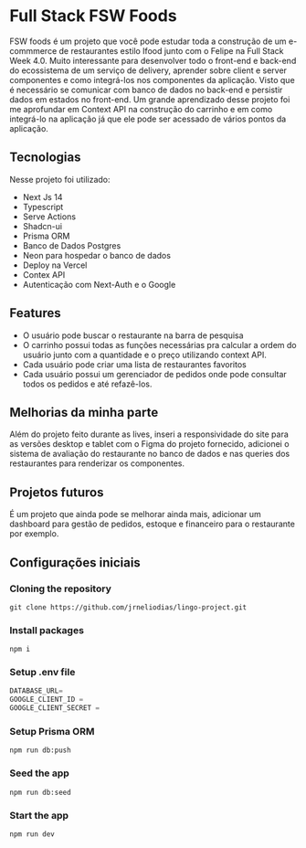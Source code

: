 # Full Stack FSW Foods

FSW foods é um projeto que você pode estudar toda a construção de um e-commmerce de restaurantes estilo Ifood junto com o Felipe na Full Stack Week 4.0. Muito interessante para desenvolver todo o front-end e back-end do ecossistema de um serviço de delivery, aprender sobre client e server componentes e como integrá-los nos componentes da aplicação. Visto que é necessário se comunicar com banco de dados no back-end e persistir dados em estados no front-end. Um grande aprendizado desse projeto foi me aprofundar em Context API na construção do carrinho e em como integrá-lo na aplicação já que ele pode ser acessado de vários pontos da aplicação.

## Tecnologias
Nesse projeto foi utilizado:
- Next Js 14
- Typescript
- Serve Actions
- Shadcn-ui
- Prisma ORM
- Banco de Dados Postgres
- Neon para hospedar o banco de dados
- Deploy na Vercel
- Contex API
- Autenticação com Next-Auth e o Google

## Features

- O usuário pode buscar o restaurante na barra de pesquisa
- O carrinho possui todas as funções necessárias pra calcular a ordem do usuário junto com a quantidade e o preço utilizando context API.
- Cada usuário pode criar uma lista de restaurantes favoritos
- Cada usuário possui um gerenciador de pedidos onde pode consultar todos os pedidos e até refazê-los.

## Melhorias da minha parte
Além do projeto feito durante as lives, inseri a responsividade do site para as versões desktop e tablet com o Figma do projeto fornecido, adicionei o sistema de avaliação do restaurante no banco de dados e nas queries dos restaurantes para renderizar os componentes. 

## Projetos futuros
É um projeto que ainda pode se melhorar ainda mais, adicionar um dashboard  para gestão de pedidos, estoque e financeiro para o restaurante por exemplo.

## Configurações iniciais 
### Cloning the repository

```shell
git clone https://github.com/jrneliodias/lingo-project.git
```

### Install packages

```shell
npm i
```

### Setup .env file


```js
DATABASE_URL=
GOOGLE_CLIENT_ID =
GOOGLE_CLIENT_SECRET =
```
### Setup Prisma ORM

```shell
npm run db:push

```

### Seed the app

```shell
npm run db:seed

```


### Start the app

```shell
npm run dev
```
